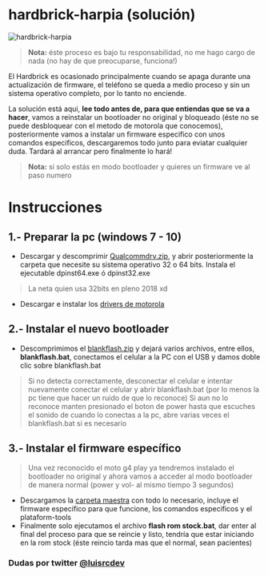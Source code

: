 # hardbrick-harpia (solución)

![hardbrick-harpia](https://image.ibb.co/dCAgi8/31961133_2064776407069436_6641616660643971072_n.jpg?raw=true)

> **Nota:** éste proceso es bajo tu responsabilidad, no me hago cargo de nada (no hay de que preocuparse, funciona!)

El Hardbrick es ocasionado principalmente cuando se apaga durante una actualización de firmware, el teléfono se queda a medio proceso y sin un sistema operativo completo, por lo tanto no enciende.

La solución está aqui, **lee todo antes de, para que entiendas que se va a hacer**, vamos a reinstalar un bootloader no original y bloqueado (éste no se puede desbloquear con el metodo de motorola que conocemos), posteriormente vamos a instalar un firmware especifico con unos comandos especificos, descargaremos todo junto para eviatar cualquier duda. Tardará al arrancar pero finalmente lo hará!
> **Nota:** si solo estás en modo bootloader y quieres un firmware ve al paso numero
# Instrucciones
## 1.- Preparar la pc (windows 7 - 10)
- Descargar y descomprimir [Qualcommdrv.zip](google.com), y abrir posteriormente la carpeta que necesite su sistema operativo 32 o 64 bits. Instala el ejecutable dpinst64.exe ó dpinst32.exe
> La neta quien usa 32bits en pleno 2018 xd

- Descargar e instalar los [drivers de motorola](motorola.com)

## 2.- Instalar el nuevo bootloader
- Descomprimimos el  [blankflash.zip](blank.com)  y dejará varios archivos, entre ellos, **blankflash.bat**, conectamos el celular a la PC con el USB y damos doble clic sobre blankflash.bat
> Si no detecta correctamente, desconectar el celular e intentar nuevamente conectar el celular y abrir blankflash.bat (por lo menos la pc tiene que hacer un ruido de que lo reconoce)
> Si aun no lo reconoce manten presionado el boton de power hasta que escuches el sonido de cuando lo conectas a la pc, abre varias veces el blankflash.bat si es necesario

## 3.- Instalar el firmware específico
> Una vez reconocido el moto g4 play ya tendremos instalado el bootloader no original y ahora vamos a acceder al modo bootloader de manera normal (power y vol- al mismo tiempo 3 segundos)
- Descargamos la [carpeta maestra](google.com) con todo lo necesario, incluye el firmware especifico para que funcione, los comandos especificos y el plataform-tools
- Finalmente solo ejecutamos el archivo **flash rom stock.bat**, dar enter al final del proceso para que se reincie y listo, tendría que estar iniciando en la rom stock (éste reincio tarda mas que el normal, sean pacientes)
### Dudas por twitter [@luisrcdev](twitter.com)
